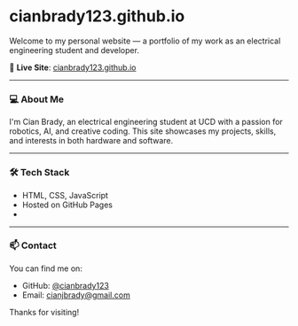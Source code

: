 # cianbrady123.github.io

Welcome to my personal website — a portfolio of my work as an electrical engineering student and developer.

🚀 **Live Site**: [cianbrady123.github.io](https://cianbrady123.github.io)

---

### 💻 About Me
I'm Cian Brady, an electrical engineering student at UCD with a passion for robotics, AI, and creative coding. This site showcases my projects, skills, and interests in both hardware and software.

---

### 🛠️ Tech Stack
- HTML, CSS, JavaScript
- Hosted on GitHub Pages
- 
---

### 📫 Contact
You can find me on:
- GitHub: [@cianbrady123](https://github.com/cianbrady123)
- Email: cianjbrady@gmail.com

Thanks for visiting!
